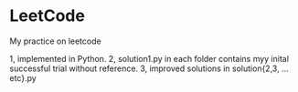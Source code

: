 # LeetCode
My practice on leetcode

1, implemented in Python.
2, solution1.py in each folder contains myy inital successful trial without reference.
3, improved solutions in solution{2,3, ... etc}.py
